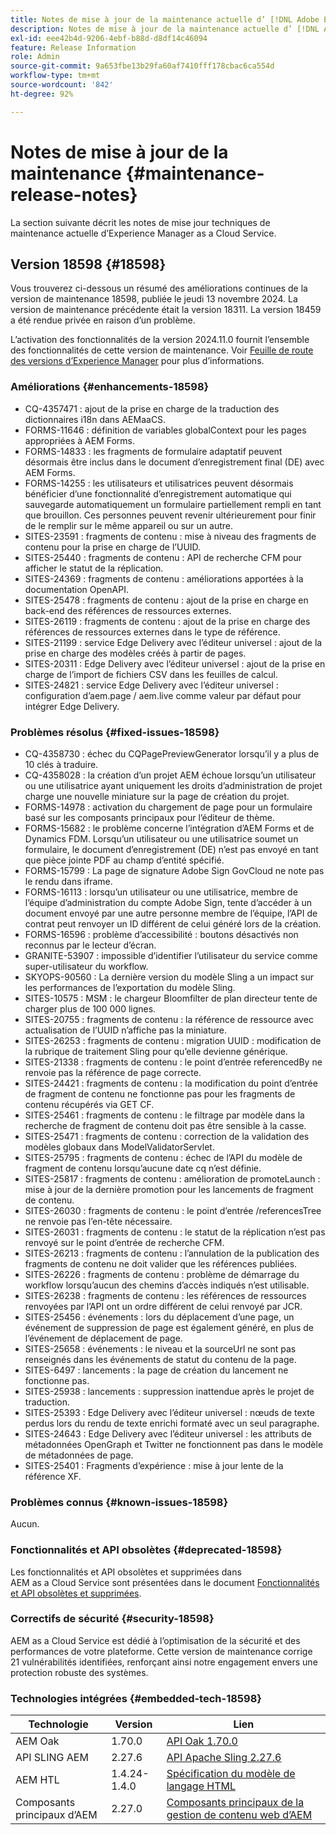 ```yaml
---
title: Notes de mise à jour de la maintenance actuelle d’ [!DNL Adobe Experience Manager]  as a Cloud Service.
description: Notes de mise à jour de la maintenance actuelle d’ [!DNL Adobe Experience Manager]  as a Cloud Service.
exl-id: eee42b4d-9206-4ebf-b88d-d8df14c46094
feature: Release Information
role: Admin
source-git-commit: 9a653fbe13b29fa60af7410fff178cbac6ca554d
workflow-type: tm+mt
source-wordcount: '842'
ht-degree: 92%

---
```



# Notes de mise à jour de la maintenance {#maintenance-release-notes}

La section suivante décrit les notes de mise jour techniques de maintenance actuelle d’Experience Manager as a Cloud Service.

## Version 18598 {#18598}

Vous trouverez ci-dessous un résumé des améliorations continues de la version de maintenance 18598, publiée le jeudi 13 novembre 2024. La version de maintenance précédente était la version 18311. La version 18459 a été rendue privée en raison d’un problème.

L’activation des fonctionnalités de la version 2024.11.0 fournit l’ensemble des fonctionnalités de cette version de maintenance. Voir [Feuille de route des versions d’Experience Manager](https://experienceleague.adobe.com/fr/docs/experience-manager-release-information/aem-release-updates/update-releases-roadmap) pour plus d’informations.

### Améliorations {#enhancements-18598}

* CQ-4357471 : ajout de la prise en charge de la traduction des dictionnaires i18n dans AEMaaCS.
* FORMS-11646 : définition de variables globalContext pour les pages appropriées à AEM Forms.
* FORMS-14833 : les fragments de formulaire adaptatif peuvent désormais être inclus dans le document d’enregistrement final (DE) avec AEM Forms.
* FORMS-14255 : les utilisateurs et utilisatrices peuvent désormais bénéficier d’une fonctionnalité d’enregistrement automatique qui sauvegarde automatiquement un formulaire partiellement rempli en tant que brouillon. Ces personnes peuvent revenir ultérieurement pour finir de le remplir sur le même appareil ou sur un autre.
* SITES-23591 : fragments de contenu : mise à niveau des fragments de contenu pour la prise en charge de l’UUID.
* SITES-25440 : fragments de contenu : API de recherche CFM pour afficher le statut de la réplication.
* SITES-24369 : fragments de contenu : améliorations apportées à la documentation OpenAPI.
* SITES-25478 : fragments de contenu : ajout de la prise en charge en back-end des références de ressources externes.
* SITES-26119 : fragments de contenu : ajout de la prise en charge des références de ressources externes dans le type de référence.
* SITES-21199 : service Edge Delivery avec l’éditeur universel : ajout de la prise en charge des modèles créés à partir de pages.
* SITES-20311 : Edge Delivery avec l’éditeur universel : ajout de la prise en charge de l’import de fichiers CSV dans les feuilles de calcul.
* SITES-24821 : service Edge Delivery avec l’éditeur universel : configuration d’aem.page / aem.live comme valeur par défaut pour intégrer Edge Delivery.

### Problèmes résolus {#fixed-issues-18598}

* CQ-4358730 : échec du CQPagePreviewGenerator lorsqu’il y a plus de 10 clés à traduire.
* CQ-4358028 : la création d’un projet AEM échoue lorsqu’un utilisateur ou une utilisatrice ayant uniquement les droits d’administration de projet charge une nouvelle miniature sur la page de création du projet.
* FORMS-14978 : activation du chargement de page pour un formulaire basé sur les composants principaux pour l’éditeur de thème.
* FORMS-15682 : le problème concerne l’intégration d’AEM Forms et de Dynamics FDM. Lorsqu’un utilisateur ou une utilisatrice soumet un formulaire, le document d’enregistrement (DE) n’est pas envoyé en tant que pièce jointe PDF au champ d’entité spécifié.
* FORMS-15799 : La page de signature Adobe Sign GovCloud ne note pas le rendu dans iframe.
* FORMS-16113 : lorsqu’un utilisateur ou une utilisatrice, membre de l’équipe d’administration du compte Adobe Sign, tente d’accéder à un document envoyé par une autre personne membre de l’équipe, l’API de contrat peut renvoyer un ID différent de celui généré lors de la création.
* FORMS-16596 : problème d’accessibilité : boutons désactivés non reconnus par le lecteur d’écran.
* GRANITE-53907 : impossible d’identifier l’utilisateur du service comme super-utilisateur du workflow.
* SKYOPS-90560 : La dernière version du modèle Sling a un impact sur les performances de l’exportation du modèle Sling.
* SITES-10575 : MSM : le chargeur Bloomfilter de plan directeur tente de charger plus de 100 000 lignes.
* SITES-20755 : fragments de contenu : la référence de ressource avec actualisation de l’UUID n’affiche pas la miniature.
* SITES-26253 : fragments de contenu : migration UUID : modification de la rubrique de traitement Sling pour qu’elle devienne générique.
* SITES-21338 : fragments de contenu : le point d’entrée referencedBy ne renvoie pas la référence de page correcte.
* SITES-24421 : fragments de contenu : la modification du point d’entrée de fragment de contenu ne fonctionne pas pour les fragments de contenu récupérés via GET CF.
* SITES-25461 : fragments de contenu : le filtrage par modèle dans la recherche de fragment de contenu doit pas être sensible à la casse.
* SITES-25471 : fragments de contenu : correction de la validation des modèles globaux dans ModelValidatorServlet.
* SITES-25795 : fragments de contenu : échec de l’API du modèle de fragment de contenu lorsqu’aucune date cq n’est définie.
* SITES-25817 : fragments de contenu : amélioration de promoteLaunch : mise à jour de la dernière promotion pour les lancements de fragment de contenu.
* SITES-26030 : fragments de contenu : le point d’entrée /referencesTree ne renvoie pas l’en-tête nécessaire.
* SITES-26031 : fragments de contenu : le statut de la réplication n’est pas renvoyé sur le point d’entrée de recherche CFM.
* SITES-26213 : fragments de contenu : l’annulation de la publication des fragments de contenu ne doit valider que les références publiées.
* SITES-26226 : fragments de contenu : problème de démarrage du workflow lorsqu’aucun des chemins d’accès indiqués n’est utilisable.
* SITES-26238 : fragments de contenu : les références de ressources renvoyées par l’API ont un ordre différent de celui renvoyé par JCR.
* SITES-25456 : événements : lors du déplacement d’une page, un événement de suppression de page est également généré, en plus de l’événement de déplacement de page.
* SITES-25658 : événements : le niveau et la sourceUrl ne sont pas renseignés dans les événements de statut du contenu de la page.
* SITES-6497 : lancements : la page de création du lancement ne fonctionne pas.
* SITES-25938 : lancements : suppression inattendue après le projet de traduction.
* SITES-25393 : Edge Delivery avec l’éditeur universel : nœuds de texte perdus lors du rendu de texte enrichi formaté avec un seul paragraphe.
* SITES-24643 : Edge Delivery avec l’éditeur universel : les attributs de métadonnées OpenGraph et Twitter ne fonctionnent pas dans le modèle de métadonnées de page.
* SITES-25401 : Fragments d’expérience : mise à jour lente de la référence XF.

### Problèmes connus {#known-issues-18598}

Aucun.

### Fonctionnalités et API obsolètes {#deprecated-18598}

Les fonctionnalités et API obsolètes et supprimées dans AEM as a Cloud Service sont présentées dans le document [Fonctionnalités et API obsolètes et supprimées](/help/release-notes/deprecated-removed-features.md).

### Correctifs de sécurité {#security-18598}

AEM as a Cloud Service est dédié à l’optimisation de la sécurité et des performances de votre plateforme. Cette version de maintenance corrige 21 vulnérabilités identifiées, renforçant ainsi notre engagement envers une protection robuste des systèmes.

### Technologies intégrées {#embedded-tech-18598}

| Technologie | Version | Lien |
|---|---|---|
| AEM Oak | 1.70.0 | [API Oak 1.70.0](https://www.javadoc.io/doc/org.apache.jackrabbit/oak-api/1.70.0/index.html) |
| API SLING AEM | 2.27.6 | [API Apache Sling 2.27.6](https://www.javadoc.io/doc/org.apache.sling/org.apache.sling.api/latest/index.html) |
| AEM HTL | 1.4.24-1.4.0 | [Spécification du modèle de langage HTML](https://github.com/adobe/htl-spec) |
| Composants principaux d’AEM | 2.27.0 | [Composants principaux de la gestion de contenu web d’AEM](https://github.com/adobe/aem-core-wcm-components) |
